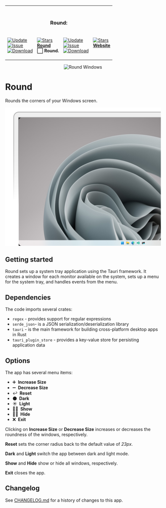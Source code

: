 <table><tr><td colspan=4><h3 align=center><picture><source media="(prefers-color-scheme: dark)" srcset=https://raw.githubusercontent.com/RoundWindows/Application/main/src-tauri/src/Image/32x32.png><source media="(prefers-color-scheme: light)" srcset=https://raw.githubusercontent.com/RoundWindows/Application/main/src-tauri/src/Image/32x32.png><img alt="" src=https://raw.githubusercontent.com/RoundWindows/Application/main/src-tauri/src/Image/32x32.png width=28></picture><br>Round:<br></h3></td></tr><tr><td colspan=1 valign=top><br><a href=HTTPS://GitHub.Com/RoundWindows/Application target=_blank><picture><source media="(prefers-color-scheme: dark)" srcset="https://img.shields.io/github/last-commit/RoundWindows/Application?label=Update&color=black&labelColor=black&logoColor=white&logoWidth=0"><source media="(prefers-color-scheme: light)" srcset="https://img.shields.io/github/last-commit/RoundWindows/Application?label=Update&color=white&labelColor=white&logoColor=black&logoWidth=0"><img alt=Update src="https://img.shields.io/github/last-commit/RoundWindows/Application?label=Update&color=black&labelColor=black&logoColor=white&logoWidth=0" title=Update></picture></a><br><a href=HTTPS://GitHub.Com/RoundWindows/Application target=_blank><picture><source media="(prefers-color-scheme: dark)" srcset="https://img.shields.io/github/issues/RoundWindows/Application?label=Issue&color=black&labelColor=black&logoColor=white&logoWidth=0"><source media="(prefers-color-scheme: light)" srcset="https://img.shields.io/github/issues/RoundWindows/Application?label=Issue&color=white&labelColor=white&logoColor=black&logoWidth=0"><img alt=Issue src="https://img.shields.io/github/issues/RoundWindows/Application?label=Issue&color=black&labelColor=black&logoColor=white&logoWidth=0" title=Issue></picture></a><br><a href=HTTPS://GitHub.Com/RoundWindows/Application target=_blank><picture><source media="(prefers-color-scheme: dark)" srcset="https://img.shields.io/github/downloads/RoundWindows/Application/total?label=Download&color=black&labelColor=black&logoColor=white&logoWidth=0"><source media="(prefers-color-scheme: light)" srcset="https://img.shields.io/github/downloads/RoundWindows/Application/total?label=Download&color=white&labelColor=white&logoColor=black&logoWidth=0"><img alt=Download src="https://img.shields.io/github/downloads/RoundWindows/Application/total?label=Download&color=black&labelColor=black&logoColor=white&logoWidth=0" title=Download></picture></a><br><br></td><td colspan=1 valign=top><br><a href=https://github.com/Playform/Round target=_blank><picture><source media="(prefers-color-scheme: dark)" srcset="https://img.shields.io/github/stars/Playform/Round?label=stars&logo=github&color=black&labelColor=black&logoColor=white&logoWidth=0&logoColor=black"><source media="(prefers-color-scheme: light)" srcset="https://img.shields.io/github/stars/Playform/Round?label=stars&logo=github&color=white&labelColor=white&logoColor=black&logoWidth=0&logoColor=black"><img alt=Stars src="https://img.shields.io/github/stars/Playform/Round?label=stars&logo=github&color=black&labelColor=black&logoColor=white&logoWidth=0&logoColor=black"></picture></a><br><a href=https://github.com/Playform/Round target=_blank><b>Round</b></a><br><b>⬜ Round.<br/></b><br></td><td colspan=1 valign=top><br><a href=HTTPS://GitHub.Com/RoundWindows/Website target=_blank><picture><source media="(prefers-color-scheme: dark)" srcset="https://img.shields.io/github/last-commit/RoundWindows/Website?label=Update&color=black&labelColor=black&logoColor=white&logoWidth=0"><source media="(prefers-color-scheme: light)" srcset="https://img.shields.io/github/last-commit/RoundWindows/Website?label=Update&color=white&labelColor=white&logoColor=black&logoWidth=0"><img alt=Update src="https://img.shields.io/github/last-commit/RoundWindows/Website?label=Update&color=black&labelColor=black&logoColor=white&logoWidth=0" title=Update></picture></a><br><a href=HTTPS://GitHub.Com/RoundWindows/Website target=_blank><picture><source media="(prefers-color-scheme: dark)" srcset="https://img.shields.io/github/issues/RoundWindows/Website?label=Issue&color=black&labelColor=black&logoColor=white&logoWidth=0"><source media="(prefers-color-scheme: light)" srcset="https://img.shields.io/github/issues/RoundWindows/Website?label=Issue&color=white&labelColor=white&logoColor=black&logoWidth=0"><img alt=Issue src="https://img.shields.io/github/issues/RoundWindows/Website?label=Issue&color=black&labelColor=black&logoColor=white&logoWidth=0" title=Issue></picture></a><br><a href=HTTPS://GitHub.Com/RoundWindows/Website target=_blank><picture><source media="(prefers-color-scheme: dark)" srcset="https://img.shields.io/github/downloads/RoundWindows/Website/total?label=Download&color=black&labelColor=black&logoColor=white&logoWidth=0"><source media="(prefers-color-scheme: light)" srcset="https://img.shields.io/github/downloads/RoundWindows/Website/total?label=Download&color=white&labelColor=white&logoColor=black&logoWidth=0"><img alt=Download src="https://img.shields.io/github/downloads/RoundWindows/Website/total?label=Download&color=black&labelColor=black&logoColor=white&logoWidth=0" title=Download></picture></a><br><br></td><td colspan=1 valign=top><br><a href=https://github.com/RoundedCorners/Website target=_blank><picture><source media="(prefers-color-scheme: dark)" srcset="https://img.shields.io/github/stars/RoundedCorners/Website?label=stars&logo=github&color=black&labelColor=black&logoColor=white&logoWidth=0&logoColor=black"><source media="(prefers-color-scheme: light)" srcset="https://img.shields.io/github/stars/RoundedCorners/Website?label=stars&logo=github&color=white&labelColor=white&logoColor=black&logoWidth=0&logoColor=black"><img alt=Stars src="https://img.shields.io/github/stars/RoundedCorners/Website?label=stars&logo=github&color=black&labelColor=black&logoColor=white&logoWidth=0&logoColor=black"></picture></a><br><a href=https://github.com/RoundedCorners/Website target=_blank><b>Website</b></a><br><b></b><br></td></tr></table>

<p align="center">
  <img width="64" height="64" src="./src-tauri/src/Image/icon.ico" alt="Round Windows" />
</p>

# Round

Rounds the corners of your Windows screen.

![Round Windows](./.github/cover.png)

## Getting started

Round sets up a system tray application using the Tauri framework. It
creates a window for each monitor available on the system, sets up a menu for
the system tray, and handles events from the menu.

## Dependencies

The code imports several crates:

-   `regex` - provides support for regular expressions
-   `serde_json`- is a JSON serialization/deserialization library
-   `tauri` - is the main framework for building cross-platform desktop apps in
    Rust
-   `tauri_plugin_store` - provides a key-value store for persisting application
    data

## Options

The app has several menu items:

-   ➕ **Increase Size**
-   ➖ **Decrease Size**
-   ↩️ **Reset**
-   🌑 **Dark**
-   ☀️ **Light**
-   👨🏻 **Show**
-   🥷🏽 **Hide**
-   ❌ **Exit**

Clicking on **Increase Size** or **Decrease Size** increases or decreases the
roundness of the windows, respectively.

**Reset** sets the corner radius back to the default value of _23px_.

**Dark** and **Light** switch the app between dark and light mode.

**Show** and **Hide** show or hide all windows, respectively.

**Exit** closes the app.

## Changelog

See [CHANGELOG.md](CHANGELOG.md) for a history of changes to this app.
